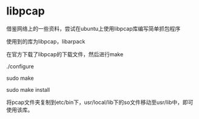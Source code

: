 # libpcap

借鉴网络上的一些资料，尝试在ubuntu上使用libpcap库编写简单抓包程序

使用到的库为libpcap，libarpack

在官方下载了libpcap的下载文件，然后进行make

./configure

sudo make

sudo make install

将pcap文件夹复制到etc/bin下，usr/local/lib下的so文件移动至usr/lib中，即可使用该库。
